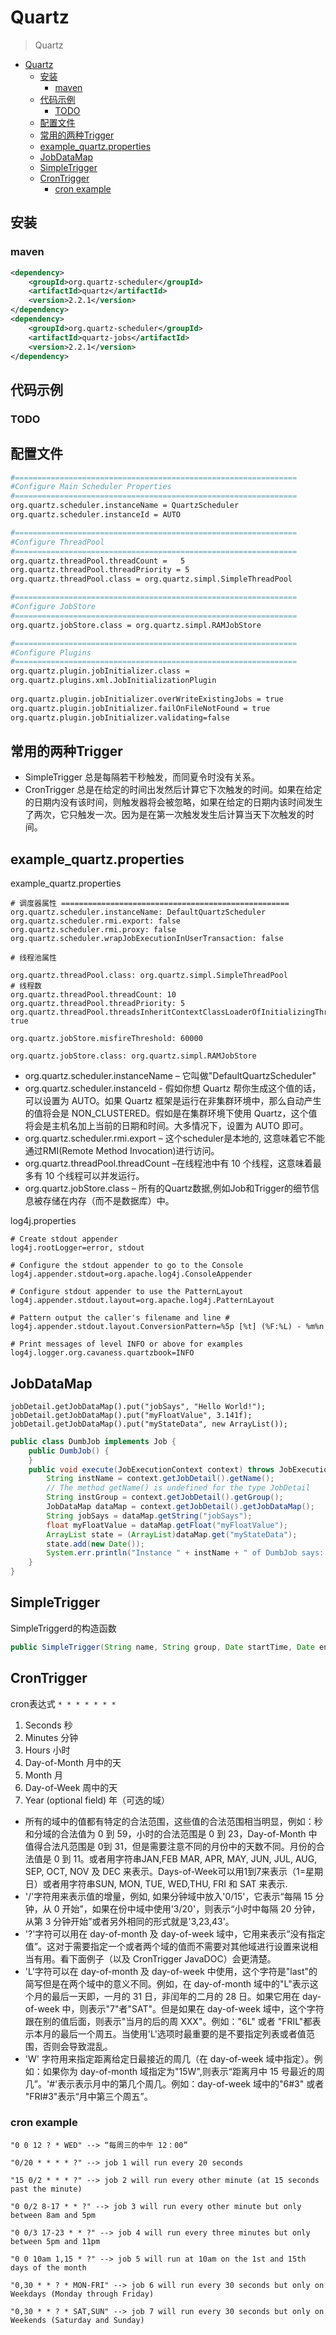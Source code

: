 # Quartz

> Quartz

- [Quartz](#quartz)
    - [安装](#%E5%AE%89%E8%A3%85)
        - [maven](#maven)
    - [代码示例](#%E4%BB%A3%E7%A0%81%E7%A4%BA%E4%BE%8B)
        - [TODO](#todo)
    - [配置文件](#%E9%85%8D%E7%BD%AE%E6%96%87%E4%BB%B6)
    - [常用的两种Trigger](#%E5%B8%B8%E7%94%A8%E7%9A%84%E4%B8%A4%E7%A7%8Dtrigger)
    - [example_quartz.properties](#examplequartzproperties)
    - [JobDataMap](#jobdatamap)
    - [SimpleTrigger](#simpletrigger)
    - [CronTrigger](#crontrigger)
        - [cron example](#cron-example)


##  安装
### maven 
``` xml
<dependency>
    <groupId>org.quartz-scheduler</groupId>
    <artifactId>quartz</artifactId>
    <version>2.2.1</version>
</dependency>
<dependency>
    <groupId>org.quartz-scheduler</groupId>
    <artifactId>quartz-jobs</artifactId>
    <version>2.2.1</version>
</dependency>  
```


##  代码示例
### TODO


##  配置文件
``` bash
#=============================================================== 
#Configure Main Scheduler Properties 
#===============================================================    
org.quartz.scheduler.instanceName = QuartzScheduler    
org.quartz.scheduler.instanceId = AUTO 

#=============================================================== 
#Configure ThreadPool 
#===============================================================    
org.quartz.threadPool.threadCount =   5    
org.quartz.threadPool.threadPriority = 5    
org.quartz.threadPool.class = org.quartz.simpl.SimpleThreadPool 

#=============================================================== 
#Configure JobStore 
#===============================================================    
org.quartz.jobStore.class = org.quartz.simpl.RAMJobStore 

#=============================================================== 
#Configure Plugins 
#===============================================================    
org.quartz.plugin.jobInitializer.class =    
org.quartz.plugins.xml.JobInitializationPlugin    
   
org.quartz.plugin.jobInitializer.overWriteExistingJobs = true   
org.quartz.plugin.jobInitializer.failOnFileNotFound = true   
org.quartz.plugin.jobInitializer.validating=false  
```

## 常用的两种Trigger
- SimpleTrigger 总是每隔若干秒触发，而同夏令时没有关系。
- CronTrigger 总是在给定的时间出发然后计算它下次触发的时间。如果在给定的日期内没有该时间，则触发器将会被忽略，如果在给定的日期内该时间发生了两次，它只触发一次。因为是在第一次触发发生后计算当天下次触发的时间。

## example_quartz.properties

example_quartz.properties
``` properties
# 调度器属性 ===================================================
org.quartz.scheduler.instanceName: DefaultQuartzScheduler
org.quartz.scheduler.rmi.export: false
org.quartz.scheduler.rmi.proxy: false
org.quartz.scheduler.wrapJobExecutionInUserTransaction: false

# 线程池属性

org.quartz.threadPool.class: org.quartz.simpl.SimpleThreadPool
# 线程数
org.quartz.threadPool.threadCount: 10
org.quartz.threadPool.threadPriority: 5
org.quartz.threadPool.threadsInheritContextClassLoaderOfInitializingThread: true

org.quartz.jobStore.misfireThreshold: 60000

org.quartz.jobStore.class: org.quartz.simpl.RAMJobStore

```
- org.quartz.scheduler.instanceName – 它叫做"DefaultQuartzScheduler"
- org.quartz.scheduler.instanceId - 假如你想 Quartz 帮你生成这个值的话，可以设置为 AUTO。如果 Quartz 框架是运行在非集群环境中，那么自动产生的值将会是 NON_CLUSTERED。假如是在集群环境下使用 Quartz，这个值将会是主机名加上当前的日期和时间。大多情况下，设置为 AUTO 即可。
- org.quartz.scheduler.rmi.export – 这个scheduler是本地的, 这意味着它不能通过RMI(Remote Method Invocation)进行访问。
- org.quartz.threadPool.threadCount –在线程池中有 10 个线程，这意味着最多有 10
个线程可以并发运行。
- org.quartz.jobStore.class – 所有的Quartz数据,例如Job和Trigger的细节信息被存储在内存（而不是数据库）中。
 
log4j.properties
``` properties
# Create stdout appender    
log4j.rootLogger=error, stdout 

# Configure the stdout appender to go to the Console    
log4j.appender.stdout=org.apache.log4j.ConsoleAppender 

# Configure stdout appender to use the PatternLayout    
log4j.appender.stdout.layout=org.apache.log4j.PatternLayout 

# Pattern output the caller's filename and line #    
log4j.appender.stdout.layout.ConversionPattern=%5p [%t] (%F:%L) - %m%n 

# Print messages of level INFO or above for examples    
log4j.logger.org.cavaness.quartzbook=INFO   
```


## JobDataMap

    jobDetail.getJobDataMap().put("jobSays", "Hello World!");
    jobDetail.getJobDataMap().put("myFloatValue", 3.141f);
    jobDetail.getJobDataMap().put("myStateData", new ArrayList());

``` java
public class DumbJob implements Job {
    public DumbJob() {
    }
    public void execute(JobExecutionContext context) throws JobExecutionException {
        String instName = context.getJobDetail().getName();
        // The method getName() is undefined for the type JobDetail
        String instGroup = context.getJobDetail().getGroup();
        JobDataMap dataMap = context.getJobDetail().getJobDataMap();
        String jobSays = dataMap.getString("jobSays");
        float myFloatValue = dataMap.getFloat("myFloatValue");
        ArrayList state = (ArrayList)dataMap.get("myStateData");
        state.add(new Date());
        System.err.println("Instance " + instName + " of DumbJob says: " +jobSays);
    }
}
```

## SimpleTrigger
SimpleTriggerd的构造函数
``` java
public SimpleTrigger(String name, String group, Date startTime, Date endTime, int repeatCount, long repeatInterval)
```


## CronTrigger

cron表达式 `* * * * * * *`
1. Seconds 秒
2. Minutes 分钟
3. Hours 小时
4. Day-of-Month 月中的天
5. Month 月
6. Day-of-Week 周中的天
7. Year (optional field) 年（可选的域）

- 所有的域中的值都有特定的合法范围，这些值的合法范围相当明显，例如：秒和分域的合法值为 0 到 59，小时的合法范围是 0 到 23，Day-of-Month 中值得合法凡范围是 0到 31，但是需要注意不同的月份中的天数不同。月份的合法值是 0 到 11。或者用字符串JAN,FEB MAR, APR, MAY, JUN, JUL, AUG, SEP, OCT, NOV 及 DEC 来表示。Days-of-Week可以用1到7来表示（1=星期日）或者用字符串SUN, MON, TUE, WED,THU, FRI 和 SAT 来表示.
- '/'字符用来表示值的增量，例如, 如果分钟域中放入'0/15'，它表示“每隔 15 分钟，从 0 开始”，如果在份中域中使用'3/20'，则表示“小时中每隔 20 分钟，从第 3 分钟开始”或者另外相同的形式就是'3,23,43'。
- '?'字符可以用在 day-of-month 及 day-of-week 域中，它用来表示“没有指定值”。这对于需要指定一个或者两个域的值而不需要对其他域进行设置来说相当有用。看下面例子（以及 CronTrigger JavaDOC）会更清楚。
- 'L'字符可以在 day-of-month 及 day-of-week 中使用，这个字符是"last"的简写但是在两个域中的意义不同。例如，在 day-of-month 域中的"L"表示这个月的最后一天即，一月的 31 日，非闰年的二月的 28 日。如果它用在 day-of-week 中，则表示"7"者"SAT"。但是如果在 day-of-week 域中，这个字符跟在别的值后面，则表示"当月的后的周 XXX"。例如："6L" 或者 "FRIL"都表示本月的最后一个周五。当使用'L'选项时最重要的是不要指定列表或者值范围，否则会导致混乱。
- 'W' 字符用来指定距离给定日最接近的周几（在 day-of-week 域中指定）。例如：如果你为 day-of-month 域指定为"15W",则表示“距离月中 15 号最近的周几”。'#'表示表示月中的第几个周几。例如：day-of-week 域中的"6#3" 或者 "FRI#3"表示“月中第三个周五”。

### cron example

    "0 0 12 ? * WED" --> “每周三的中午 12：00”

    "0/20 * * * * ?" --> job 1 will run every 20 seconds

    "15 0/2 * * * ?" --> job 2 will run every other minute (at 15 seconds past the minute)

    "0 0/2 8-17 * * ?" --> job 3 will run every other minute but only between 8am and 5pm

    "0 0/3 17-23 * * ?" --> job 4 will run every three minutes but only between 5pm and 11pm

    "0 0 10am 1,15 * ?" --> job 5 will run at 10am on the 1st and 15th days of the month

    "0,30 * * ? * MON-FRI" --> job 6 will run every 30 seconds but only on Weekdays (Monday through Friday)

    "0,30 * * ? * SAT,SUN" --> job 7 will run every 30 seconds but only on Weekends (Saturday and Sunday)

